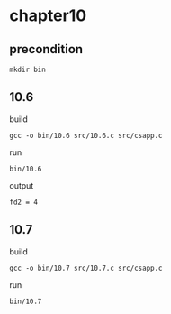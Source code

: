 # chapter10

## precondition
````shell
mkdir bin
````

## 10.6

build

    gcc -o bin/10.6 src/10.6.c src/csapp.c

run

    bin/10.6

output

    fd2 = 4

## 10.7

build

    gcc -o bin/10.7 src/10.7.c src/csapp.c

run

    bin/10.7
